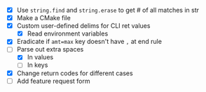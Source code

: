 - [x] Use `string.find` and `string.erase` to get # of all matches in str
- [x] Make a CMake file
- [x] Custom user-defined delims for CLI ret values
  - [x] Read environment variables
- [x] Eradicate if `amt=max` key doesn't have `,` at end rule
- [ ] Parse out extra spaces
  - [x] In values
  - [ ] In keys
- [x] Change return codes for different cases
- [ ] Add feature request form
